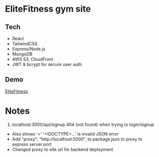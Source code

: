 # EliteFitness gym site
## Tech
- React
- TailwindCSS
- Express/Node.js
- MongoDB
- AWS S3, CloudFront
- JWT & bcrypt for secure user auth

## Demo
[EliteFitness](https://mern-gym-frontend.vercel.app)

# Notes
1. localhost:3000/api/signup 404 (not found) when trying to login/signup
- Also shows '<' '<!DOCTYPE>...' is invalid JSON error
- Add "proxy": "http://localhost:5000", to package.json to proxy to express server port
- Changed proxy to site url for backend deployment
